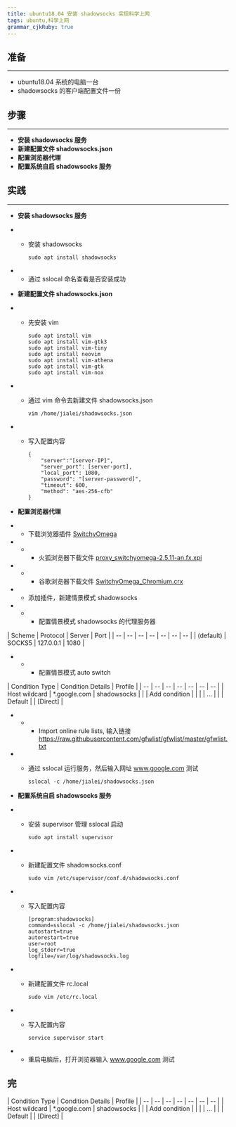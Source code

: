 ```yaml
---
title: ubuntu18.04 安装 shadowsocks 实现科学上网
tags: ubuntu,科学上网
grammar_cjkRuby: true
---
```



## 准备
---

- ubuntu18.04 系统的电脑一台
- shadowsocks 的客户端配置文件一份


## 步骤
---

- **安装 shadowsocks 服务**
- **新建配置文件 shadowsocks.json**
- **配置浏览器代理**
- **配置系统自启 shadowsocks 服务**


## 实践
---


- **安装 shadowsocks 服务**

- - 安装 shadowsocks

	``` dos?linenums
	sudo apt install shadowsocks
	```

- - 通过 sslocal 命名查看是否安装成功

- **新建配置文件 shadowsocks.json**

- - 先安装 vim

	``` dos?linenums
	sudo apt install vim
	sudo apt install vim-gtk3
	sudo apt install vim-tiny
	sudo apt install neovim
	sudo apt install vim-athena
	sudo apt install vim-gtk
	sudo apt install vim-nox
	```
	
- - 通过 vim 命令去新建文件 shadowsocks.json 

	``` dos?linenums
	vim /home/jialei/shadowsocks.json
	```
	
- - 写入配置内容
	
	``` json?linenums
	{
		"server":"[server-IP]",
		"server_port": [server-port],
		"local_port": 1080,
		"password": "[server-password]",
		"timeout": 600,
		"method": "aes-256-cfb"
	}
	```
	
	
- **配置浏览器代理**

- - 下载浏览器插件 [SwitchyOmega](https://github.com/FelisCatus/SwitchyOmega/releases/)
- - - 火狐浏览器下载文件 [proxy_switchyomega-2.5.11-an.fx.xpi](https://github.com/FelisCatus/SwitchyOmega/releases/download/v2.5.11/proxy_switchyomega-2.5.11-an.fx.xpi)
- - - 谷歌浏览器下载文件 [SwitchyOmega_Chromium.crx](https://github.com/FelisCatus/SwitchyOmega/releases/download/v2.5.11/SwitchyOmega_Chromium.crx)
 - - 添加插件，新建情景模式 shadowsocks
 - - - 配置情景模式 shadowsocks 的代理服务器

| Scheme | Protocol | Server | Port |
| -- | -- | -- | -- | -- | -- | -- |
| (default) | SOCKS5 | 127.0.0.1 | 1080 |

 - - - 配置情景模式 auto switch 

| Condition Type | Condition Details | Profile |
| -- | -- | -- | -- | -- | -- | -- |
| Host wildcard | \*.google.com | shadowsocks |
| | Add condition | |
| | ... | |
| Default |  | [Direct] |

- - - Import online rule lists, 输入链接 https://raw.githubusercontent.com/gfwlist/gfwlist/master/gfwlist.txt

- - 通过 sslocal 运行服务，然后输入网址 www.google.com 测试

	``` dos?linenums
	sslocal -c /home/jialei/shadowsocks.json
	```
	
	
- **配置系统自启 shadowsocks 服务**

- - 安装 supervisor 管理 sslocal 启动

	``` dos?linenums
	sudo apt install supervisor
	```

- - 新建配置文件 shadowsocks.conf

	``` dos?linenums
	sudo vim /etc/supervisor/conf.d/shadowsocks.conf
	```
	
- - 写入配置内容

	``` dsconfig?linenums
	[program:shadowsocks]
	command=sslocal -c /home/jialei/shadowsocks.json
	autostart=true
	autorestart=true
	user=root
	log_stderr=true
	logfile=/var/log/shadowsocks.log
	```
	
- - 新建配置文件 rc.local

	``` dos?linenums
	sudo vim /etc/rc.local
	```
	
- - 写入配置内容

	``` dos?linenums
	service supervisor start
	```
	
- - 重启电脑后，打开浏览器输入 www.google.com 测试


## 完

| Condition Type | Condition Details | Profile |
| -- | -- | -- | -- | -- | -- | -- |
| Host wildcard | \*.google.com | shadowsocks |
| | Add condition | |
| | ... | |
| Default |  | [Direct] |